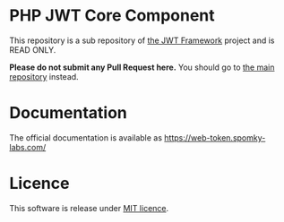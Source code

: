 PHP JWT Core Component
======================

This repository is a sub repository of [the JWT Framework](https://github.com/web-token/jwt-framework) project and is
READ ONLY.

**Please do not submit any Pull Request here.**
You should go to [the main repository](https://github.com/web-token/jwt-framework) instead.

# Documentation

The official documentation is available as https://web-token.spomky-labs.com/

# Licence

This software is release under [MIT licence](LICENSE).
